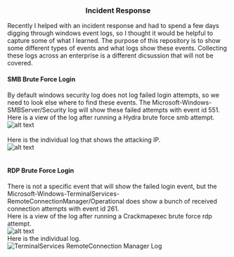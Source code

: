 ### <center> Incident Response </center>
Recently I helped with an incident response and had to spend a few days digging through windows event logs, so I thought it would be helpful to capture some of what I learned.  The purpose of this repository is to show some different types of events and what logs show these events.  Collecting these logs across an enterprise is a different dicsussion that will not be covered.


#### SMB Brute Force Login
By default windows security log does not log failed login attempts, so we need to look else where to find these events.  The Microsoft-Windows-SMBServer/Security log will show these failed attempts with event id 551.</br>
Here is a view of the log after running a Hydra brute force smb attempt.</br>
![alt text](https://github.com/defendthehoneypot/incidentresponse/blob/master/images/smbserver-security-log-list.png "SMBServer Security Log List")</br>
</br>
Here is the individual log that shows the attacking IP.</br>
![alt text](https://github.com/defendthehoneypot/incidentresponse/blob/master/images/smbserver-security-log.png "SMBServer Security Log")</br>
</br>
#### RDP Brute Force Login
There is not a specific event that will show the failed login event, but the Microsoft-Windows-TerminalServices-RemoteConnectionManager/Operational does show a bunch of received connection attempts with event id 261.</br>
Here is a view of the log after running a Crackmapexec brute force rdp attempt.</br>
![alt text](https://github.com/defendthehoneypot/incidentresponse/blob/master/images/terminal-services-remote-connection-manager-list.png "TerminalServices RemoteConnection Manager Log")</br>
Here is the individual log.</br>
![](https://github.com/defendthehoneypot/incidentresponse/blob/master/images/terminal-services-remote-connection-manager.png "TerminalServices RemoteConnection Manager Log")
